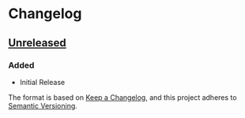 # Changelog

## [Unreleased]
### Added
- Initial Release

The format is based on [Keep a Changelog](https://keepachangelog.com/en/1.0.0/),
and this project adheres to [Semantic Versioning](https://semver.org/spec/v2.0.0.html).

[Unreleased]: https://github.com/drewc5131/hardcorerespawn/compare/5cb23facc562f7ddb9662a59a3162979599a348f...HEAD
